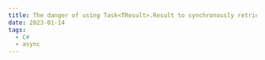 ```yaml
---
title: The danger of using Task<TResult>.Result to synchronously retrieve the result of an async operation in C#
date: 2023-01-14
tags:
  - C#
  - async
---
```


